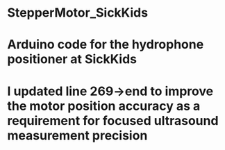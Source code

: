 # StepperMotor_SickKids
# Arduino code for the hydrophone positioner at SickKids

# I updated line 269->end to improve the motor position accuracy as a requirement for focused ultrasound measurement precision
